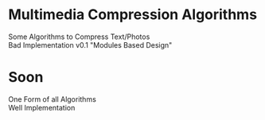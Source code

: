 # Multimedia Compression Algorithms

Some Algorithms to Compress Text/Photos \
Bad Implementation v0.1 "Modules Based Design" 

# Soon
One Form of all Algorithms \
Well Implementation
